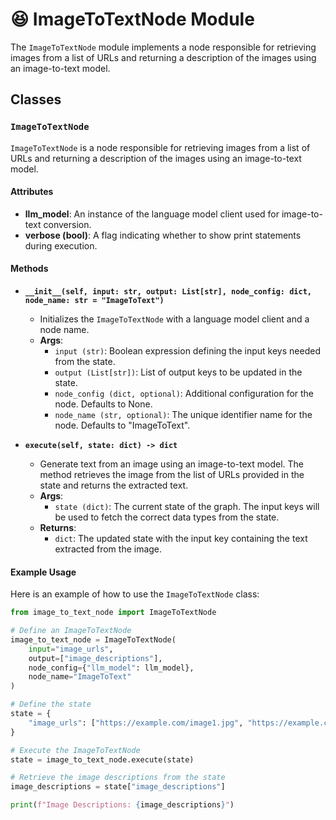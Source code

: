 # 😆 ImageToTextNode Module

The `ImageToTextNode` module implements a node responsible for retrieving images from a list of URLs and returning a description of the images using an image-to-text model.

## Classes

### `ImageToTextNode`

`ImageToTextNode` is a node responsible for retrieving images from a list of URLs and returning a description of the images using an image-to-text model.

#### Attributes

- **llm_model**: An instance of the language model client used for image-to-text conversion.
- **verbose (bool)**: A flag indicating whether to show print statements during execution.

#### Methods

- **`__init__(self, input: str, output: List[str], node_config: dict, node_name: str = "ImageToText")`**
  - Initializes the `ImageToTextNode` with a language model client and a node name.
  - **Args**:
    - `input (str)`: Boolean expression defining the input keys needed from the state.
    - `output (List[str])`: List of output keys to be updated in the state.
    - `node_config (dict, optional)`: Additional configuration for the node. Defaults to None.
    - `node_name (str, optional)`: The unique identifier name for the node. Defaults to "ImageToText".

- **`execute(self, state: dict) -> dict`**
  - Generate text from an image using an image-to-text model. The method retrieves the image from the list of URLs provided in the state and returns the extracted text.
  - **Args**:
    - `state (dict)`: The current state of the graph. The input keys will be used to fetch the correct data types from the state.
  - **Returns**:
    - `dict`: The updated state with the input key containing the text extracted from the image.

#### Example Usage

Here is an example of how to use the `ImageToTextNode` class:

```python
from image_to_text_node import ImageToTextNode

# Define an ImageToTextNode
image_to_text_node = ImageToTextNode(
    input="image_urls",
    output=["image_descriptions"],
    node_config={"llm_model": llm_model},
    node_name="ImageToText"
)

# Define the state
state = {
    "image_urls": ["https://example.com/image1.jpg", "https://example.com/image2.jpg"],
}

# Execute the ImageToTextNode
state = image_to_text_node.execute(state)

# Retrieve the image descriptions from the state
image_descriptions = state["image_descriptions"]

print(f"Image Descriptions: {image_descriptions}")
